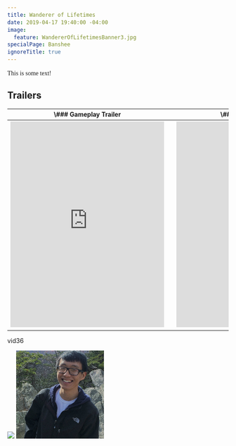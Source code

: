 ```yaml
---
title: Wanderer of Lifetimes
date: 2019-04-17 19:40:00 -04:00
image:
  feature: WandererOfLifetimesBanner3.jpg
specialPage: Banshee
ignoreTitle: true
---
```


<font face="oldstyle">This is some text!</font>

## Trailers

<table style="undefined;table-layout: fixed; width: 100%">
<colgroup>
<col style="width: 47.5%">
<col style="width: 5%">
<col style="width: 47.5%">
</colgroup>
<tr>
<th class="tg-0lax" >
\### Gameplay Trailer
</th>
<th class="tg-0lax"></th>
<th class="tg-0lax" >
\##c Cinematit Trailer
</th>
</tr>
<tr>
<th class="tg-0lax" >
<iframe width="350" height="467" src="https://www.youtube.com/embed/fQghW-3JD4k?rel=0" frameborder="0" allow="accelerometer; autoplay; encrypted-media; gyroscope; picture-in-picture" allowfullscreen></iframe>
</th>
<th class="tg-0lax"></th>
<th class="tg-0lax" >
<iframe width="350" height="467" src="https://www.youtube.com/embed/pLSshwldt80?rel=0" frameborder="0" allow="accelerometer; autoplay; encrypted-media; gyroscope; picture-in-picture" allowfullscreen></iframe>
</th>
</tr>
</table>

vid36

<div>
<a href="https://www.w3schools.com/w3css/img_lights.jpg" data-lightbox="lifetimes_gallery" data-title="test img 1 title"><img src="https://cloudfour.com/examples/img-currentsrc/images/kitten-small.png"></a>
<a href="/images/bio-photo.jpg" data-lightbox="lifetimes_gallery"><img src="/images/bio-photo.jpg"></a>
<a href="https://lokeshdhakar.com/projects/lightbox2/images/image-1.jpg" data-lightbox="lifetimes_gallery"></a>
</div>